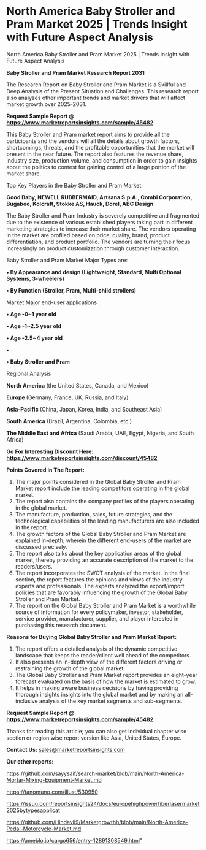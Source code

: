 # North America Baby Stroller and Pram Market 2025 | Trends Insight with Future Aspect Analysis
 North America Baby Stroller and Pram Market 2025 | Trends Insight with Future Aspect Analysis

<strong>Baby Stroller and Pram Market Research Report 2031</strong>

The Research Report on Baby Stroller and Pram Market is a Skillful and Deep Analysis of the Present Situation and Challenges. This research report also analyzes other important trends and market drivers that will affect market growth over 2025-2031.

<strong>Request Sample Report @ <a href=https://www.marketreportsinsights.com/sample/45482>https://www.marketreportsinsights.com/sample/45482</a></strong>

This Baby Stroller and Pram market report aims to provide all the participants and the vendors will all the details about growth factors, shortcomings, threats, and the profitable opportunities that the market will present in the near future. The report also features the revenue share, industry size, production volume, and consumption in order to gain insights about the politics to contest for gaining control of a large portion of the market share.

Top Key Players in the Baby Stroller and Pram Market:

<strong>Good Baby, NEWELL RUBBERMAID, Artsana S.p.A., Combi Corporation, Bugaboo, Kolcraft, Stokke AS, Hauck, Dorel, ABC Design</strong>

The Baby Stroller and Pram Industry is severely competitive and fragmented due to the existence of various established players taking part in different marketing strategies to increase their market share. The vendors operating in the market are profiled based on price, quality, brand, product differentiation, and product portfolio. The vendors are turning their focus increasingly on product customization through customer interaction.

Baby Stroller and Pram Market Major Types are:

<strong>•  By Appearance and design (Lightweight, Standard, Multi Optional Systems, 3-wheelers)

•  By Function (Stroller, Pram, Multi-child strollers)</strong>

Market Major end-user applications :

<strong>•  Age -0~1 year old

•  Age -1~2.5 year old

•  Age -2.5~4 year old

•  

•  Baby Stroller and Pram</strong>

Regional Analysis

</u><strong><b>North America</b></strong> (the United States, Canada, and Mexico)

<strong><b>Europe </b></strong>(Germany, France, UK, Russia, and Italy)

<strong><b>Asia-Pacific</b></strong> (China, Japan, Korea, India, and Southeast Asia)

<strong><b>South America</b></strong> (Brazil, Argentina, Colombia, etc.)

<strong><b>The Middle East and Africa</b></strong> (Saudi Arabia, UAE, Egypt, Nigeria, and South Africa)

<strong>Go For Interesting Discount Here: <a href=https://www.marketreportsinsights.com/discount/45482>https://www.marketreportsinsights.com/discount/45482</a></strong>

<strong>Points Covered in The Report:</strong>
<ol>
  <li>The major points considered in the Global Baby Stroller and Pram Market report include the leading competitors operating in the global market.</li>
  <li>The report also contains the company profiles of the players operating in the global market.</li>
  <li>The manufacture, production, sales, future strategies, and the technological capabilities of the leading manufacturers are also included in the report.</li>
  <li>The growth factors of the Global Baby Stroller and Pram Market are explained in-depth, wherein the different end-users of the market are discussed precisely.</li>
  <li>The report also talks about the key application areas of the global market, thereby providing an accurate description of the market to the readers/users.</li>
  <li>The report incorporates the SWOT analysis of the market. In the final section, the report features the opinions and views of the industry experts and professionals. The experts analyzed the export/import policies that are favorably influencing the growth of the Global Baby Stroller and Pram Market.</li>
  <li>The report on the Global Baby Stroller and Pram Market is a worthwhile source of information for every policymaker, investor, stakeholder, service provider, manufacturer, supplier, and player interested in purchasing this research document.</li>
</ol>
<strong>Reasons for Buying Global Baby Stroller and Pram Market Report:</strong>

<ol>
  <li>The report offers a detailed analysis of the dynamic competitive landscape that keeps the reader/client well ahead of the competitors.</li>
  <li>It also presents an in-depth view of the different factors driving or restraining the growth of the global market.</li>
  <li>The Global Baby Stroller and Pram Market report provides an eight-year forecast evaluated on the basis of how the market is estimated to grow.</li>
  <li>It helps in making aware business decisions by having providing thorough insights insights into the global market and by making an all-inclusive analysis of the key market segments and sub-segments.</li>
</ol>
<strong>Request Sample Report @ <a href=https://www.marketreportsinsights.com/sample/45482>https://www.marketreportsinsights.com/sample/45482</a></strong>


Thanks for reading this article; you can also get individual chapter wise section or region wise report version like Asia, United States, Europe.

<strong>Contact Us:</strong>
sales@marketreportsinsights.com

<strong>Our other reports:</strong>

<a href=https://github.com/sayysaif/search-market/blob/main/North-America-Mortar-Mixing-Equipment-Market.md>https://github.com/sayysaif/search-market/blob/main/North-America-Mortar-Mixing-Equipment-Market.md</a>

<a href=https://tanomuno.com/illust/530950>https://tanomuno.com/illust/530950</a>

<a href=https://issuu.com/reportsinsights24/docs/europehighpowerfiberlasermarket2025bytypesapplicat>https://issuu.com/reportsinsights24/docs/europehighpowerfiberlasermarket2025bytypesapplicat</a>

<a href=https://github.com/Hindavii9/Marketgrowthh/blob/main/North-America-Pedal-Motorcycle-Market.md>https://github.com/Hindavii9/Marketgrowthh/blob/main/North-America-Pedal-Motorcycle-Market.md</a>

<a href=https://ameblo.jp/cargo656/entry-12891308549.html>https://ameblo.jp/cargo656/entry-12891308549.html</a>"
